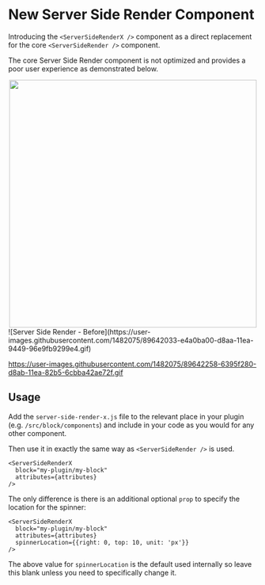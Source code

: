 # New Server Side Render Component
Introducing the `<ServerSideRenderX />` component as a direct replacement for the core `<ServerSideRender />` component.

The core Server Side Render component is not optimized and provides a poor user experience as demonstrated below.

<div style="text-align:center;"><img src="https://user-images.githubusercontent.com/1482075/89642033-e4a0ba00-d8aa-11ea-9449-96e9fb9299e4.gif" width="500"></div>
![Server Side Render - Before](https://user-images.githubusercontent.com/1482075/89642033-e4a0ba00-d8aa-11ea-9449-96e9fb9299e4.gif)


https://user-images.githubusercontent.com/1482075/89642258-6395f280-d8ab-11ea-82b5-6cbba42ae72f.gif




## Usage

Add the `server-side-render-x.js` file to the relevant place in your plugin (e.g. `/src/block/components`) and include in your code as you would for any other component.

Then use it in exactly the same way as `<ServerSideRender />` is used.

    <ServerSideRenderX
	  block="my-plugin/my-block"
      attributes={attributes}
	/>

The only difference is there is an additional optional `prop` to specify the location for the spinner:

    <ServerSideRenderX
	  block="my-plugin/my-block"
      attributes={attributes}
      spinnerLocation={{right: 0, top: 10, unit: 'px'}}
	/>

The above value for `spinnerLocation` is the default used internally so leave this blank unless you need to specifically change it.
